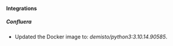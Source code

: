 
#### Integrations

##### Confluera

- Updated the Docker image to: *demisto/python3:3.10.14.90585*.
